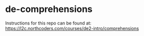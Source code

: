 # de-comprehensions

Instructions for this repo can be found at: https://l2c.northcoders.com/courses/de2-intro/comprehensions
